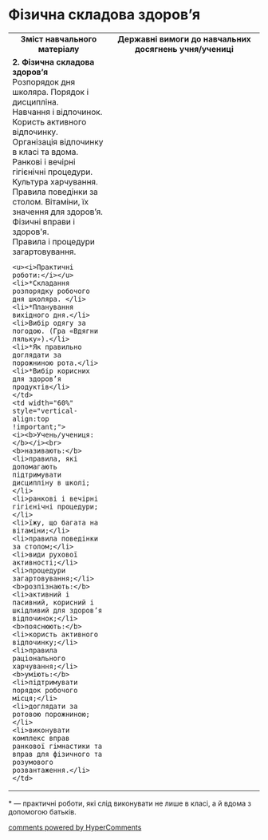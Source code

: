 <div id="hypercomments_widget" class="js-hypercomments-widget invisible"></div>

Фізична складова здоров’я
=============================================

<table>
  <tr>
    <td width="40%" align="center"><b>Зміст навчального матеріалу<b></td>
    <td width="60%" align="center"><b>Державні вимоги до навчальних досягнень учня/учениці</b></td>
  </tr>
  <tr>
    <td width="40%" style="vertical-align:top !important;">
    <b>2. Фізична складова здоров’я</b><br>
    Розпорядок дня школяра. Порядок і дисципліна.<br>
Навчання і відпочинок. Користь активного відпочинку. Організація відпочинку в класі та вдома.<br>
Ранкові і вечірні гігієнічні процедури. <br>
Культура харчування. Правила поведінки за столом. Вітаміни, їх значення для здоров’я. <br>
Фізичні вправи і здоров'я. <br>
Правила і процедури загартовування.<br>

    <u><i>Практичні роботи:</i></u>
    <li>*Складання розпорядку робочого дня школяра. </li>
    <li>*Планування вихідного дня.</li>
    <li>Вибір одягу за погодою. (Гра «Вдягни ляльку»).</li>
    <li>*Як правильно доглядати за порожниною рота.</li>
    <li>*Вибір корисних для здоров’я продуктів</li>
    </td>
    <td width="60%" style="vertical-align:top !important;">
    <i><b>Учень/учениця:</b></i><br>
    <b>називають:</b>
    <li>правила, які допомагають підтримувати дисципліну в школі;</li>
    <li>ранкові і вечірні гігієнічні процедури;</li>
    <li>їжу, що багата на вітаміни;</li>
    <li>правила поведінки за столом;</li>
    <li>види рухової активності;</li>
    <li>процедури загартовування;</li>
    <b>розпізнають:</b>
    <li>активний і пасивний, корисний і шкідливий для здоров’я відпочинок;</li>
    <b>пояснюють:</b>
    <li>користь активного відпочинку;</li>
    <li>правила раціонального харчування;</li>
    <b>уміють:</b>
    <li>підтримувати порядок робочого місця;</li>
    <li>доглядати за ротовою порожниною;</li>
    <li>виконувати комплекс вправ ранкової гімнастики та вправ для фізичного та розумового розвантаження.</li>
	</td>
  </tr>
</table>

<p>* — практичні роботи, які слід виконувати не лише в класі, а й вдома з допомогою батьків.</p>

<div class="js-hypercomments-container">
<a href="http://hypercomments.com" class="hc-link" title="comments widget">comments powered by HyperComments</a>
</div>